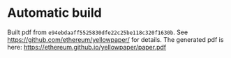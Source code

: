 # Automatic build
Built pdf from `e94ebdaaff5525830dfe22c25be118c320f1630b`. See https://github.com/ethereum/yellowpaper/ for details.
The generated pdf is here: https://ethereum.github.io/yellowpaper/paper.pdf
